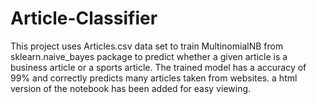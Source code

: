 # Article-Classifier
This project uses Articles.csv data set to train MultinomialNB from sklearn.naive_bayes package to predict whether a given article is a business article or a sports article. The trained model has a accuracy of 99% and correctly predicts many articles taken from websites. a html version of the notebook has been added for easy viewing.
